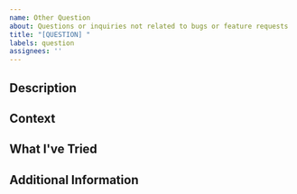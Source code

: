 ```yaml
---
name: Other Question
about: Questions or inquiries not related to bugs or feature requests
title: "[QUESTION] "
labels: question
assignees: ''
---
```


## Description
<!-- Freely describe your question or inquiry -->

## Context
<!-- Provide any relevant context or background information -->

## What I've Tried
<!-- Describe what you've already tried or researched -->

## Additional Information
<!-- Add any other context or screenshots about your question here -->